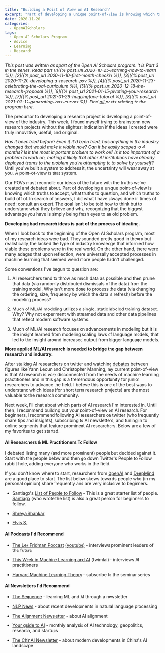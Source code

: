```yaml
---
title: "Building a Point of View on AI Research"
excerpt: "Part of developing a unique point-of-view is knowing which truths to accept, what truths to question, and which truths to build off of. In search of answers I did what I have always done in times of need: consult an expert."
date: 2020-11-20
categories:
  - OpenAIScholars
tags:
  - Open AI Scholars Program
  - Advice
  - Learning
  - Research
---
```

*This post was written as apart of the Open AI Scholars program. It is Part 3 in the series.  Read part [1]({% post_url 2020-10-25-learning-how-to-learn %}), [2]({% post_url 2020-11-10-first-month-checkin %}), [3]({% post_url 2020-11-20-developing-a-research-pov %}), [4]({% post_url 2020-11-23-celebrating-the-oai-curriculum %}), [5]({% post_url 2020-12-18-the-research-proposal %}), [6]({% post_url 2021-01-15-pivoting-your-research %}), [7]({% post_url 2021-01-29-huggingface-tutorial %}), [8]({% post_url 2021-02-12-generating-loss-curves %}). Find [all](/tags/#open-ai-scholars-program) posts relating to the program here.*

The precursor to developing a research project is developing a point-of-view of the industry. This week, I found myself trying to brainstorm new research projects without the slightest indication if the ideas I created were truly innovative, useful, and original.

*Has it been tried before? Even if it'd been tried, has anything in the industry changed that would make it viable now? Can it be easily scoped to 4 months? Is it the most important problem to work on? Is it too important of a problem to work on, making it likely that other AI institutions have already deployed teams to the problem you're attempting to to solve by yourself?* Until you've built a system to address it, the uncertainty will wear away at you. A point-of-view is that system.

Our POVs must reconcile our ideas of the future with the truths we've created and debated about. Part of developing a unique point-of-view is knowing which truths to accept, what truths to question, and which truths to build off of. In search of answers, I did what I have always done in times of need: consult an expert. The goal isn't to be told how to think but to understand *what* they believe and why, recognizing that the biggest advantage you have is simply being fresh eyes to an old problem.

**Developing bad research ideas is part of the process of ideating.**

When I look back to the beginning of the Open AI Scholars program, most of my research ideas were bad. They sounded pretty good in theory but realistically, the lacked the type of industry knowledge that informed how viable these problems were in the real world. On the other hand, there were many adages that upon reflection, were universally accepted processes in machine learning that seemed weird more people hadn't challenged.

Some conventions I've begun to question are:

1. AI researchers tend to throw as much data as possible and then prune that data (via randomly distributed dismissals of the data) from the training model. Why isn't more done to process the data (via changing the ordering, size, frequency by which the data is refresh) before the modeling process?

2. Much of ML/AI modeling utilizes a single, static labeled training dataset. Why? Why not experiment with streamed data and other data pipelines that reflect modern software systems.

3. Much of ML/AI research focuses on advancements in modeling but it is the insight learned from modeling scaling laws of language models, that led to the insight around increased output from bigger language models.

**More applied ML/AI research is needed to bridge the gap between research and industry.**

After stalking AI researchers on twitter and watching [debates](https://www.youtube.com/watch?v=fKk9KhGRBdI) between figures like Yann Lecun and Christopher Manning, my current point-of-view is that AI research is *very* disconnected from the needs of machine learning practitioners and in this gap is a tremendous opportunity for junior researchers to advance the field. I believe this is one of the best ways to understand which ideas (for short term research projects) are the most valuable to the research community.

Next week, I'll chat about which parts of AI research I'm interested in. Until then, I recommend building out your point-of-view on AI research. For beginners, I recommend following AI researchers on twitter (who frequently share tips and insights), subscribing to AI newsletters, and tuning in to online segments that feature prominent AI researchers. Below are a few of my favorites to get started.

#### AI Researchers & ML Practitioners To Follow

I debated listing many (and more prominent) people but decided against it. Start with the people below and then go down Twitter's People to Follow rabbit hole, adding everyone who works in the field.

If you don't know where to start, researchers from [OpenAI](https://twitter.com/OpenAI) and [DeepMind](https://twitter.com/DeepMind) are a good place to start. The list below skews towards people who (in my personal opinion) share frequently and are very inclusive to beginners.

- Santiago's [List of People to Follow](https://twitter.com/svpino/status/1302107316188307456) - This is a great starter list of people. [Santiago](https://twitter.com/svpino) (who wrote the list) is also a great person for beginners to follow.

- [Shreya Shankar](https://twitter.com/sh_reya)

- [Elvis S.](https://twitter.com/omarsar0)

#### AI Podcasts I'd Recommend

- [The Lex Fridman Podcast](https://lexfridman.com/podcast/) [(youtube)](https://www.youtube.com/playlist?list=PLrAXtmErZgOdP_8GztsuKi9nrraNbKKp4) - interviews prominent leaders of the future

- [This Week in Machine Learning and AI](https://twimlai.com/) (twimlai) - interviews AI practitioners

- [Harvard Machine Learning Theory](https://mltheory.org/) - subscribe to the seminar series

#### AI Newsletters I'd Recommend

- [The Sequence](https://thesequence.substack.com/) - learning ML and AI through a newsletter

- [NLP News](http://newsletter.ruder.io/) - about recent developments in natural language processing

- [The Alignment Newsletter](http://rohinshah.com/alignment-newsletter/) - about AI alignment

- [Your guide to AI](https://newsletter.airstreet.com/) - monthly analysis of AI technology, geopolitics, research, and startups

- [The ChinAI Newsletter](https://chinai.substack.com/) - about modern developments in China's AI landscape
